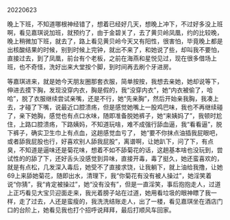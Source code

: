 20220623

晚上下班，不知道哪根神经错了，想着已经好几天，想晚上冲下，不过好多没上班啊，看见嘉琪说加班，就预约了，由于金碧关了，去了黄贝岭凤凰，约的比较晚，晚上稍微加下班，就去了，路上看见黄贝岭今天又有阳性，很害怕，毕竟晚上都是出核酸结果的时候，别到时候上完钟，就出不来了，和她说了些，却叫我不要怕，直接过去，到了凤凰，前台有个老板，之前在海燕和星悦见过，现在很多借场上班，也不奇怪，洗好出来大堂按个脚，到时间再去刷个牙进房。

等嘉琪进来，就是她今天朋友圈那套衣服，简单按按，我想去亲她，她却说等下，伸进去摸下胸，发现没穿内衣，胸是假的，我“没穿内衣”，她“内衣被偷了，哈哈”，脱了衣服继续尝试亲嘴，还是不行，她“先亲胸”，然后开始亲我胸，我凑上去，才碰了下嘴，说最近口腔溃疡，但是感觉她嘴上一股鸡巴味，我也不再继续碰了，亲下她胸，感觉也有点口水味，随即准备脱她裤子，她“来姨妈了”，我顿时尬住，上路口腔溃疡，下路姨妈，不知道玩啥，难不成强行舔血逼，我“看看逼”，脱下裤子，确实卫生巾上有点血，这趟感觉血亏了， 她“要不你抹点油插我屁眼吧，或者舔我屁股也行，好喜欢别人舔我屁股”，离谱啊，让她趴下，问了下，有点臭，不知道是逼味还是菊花味，想着不如不舔菊花的话，这趟基本啥也没玩到，尝试性的的舔了下，还好舌头没感觉到异味，直接开毒，毒了挺久，她还蛮喜欢的，就是有点松，几发深入毒后，她受不了直接求饶，让我躺下，就上油给我撸，让她69上来舔她菊花，随即出水，清理下，我“你菊花有没有被人操过”，她淫笑着说“你猜”，我“肯定被操过”，她“没有没有”，但是一直淫笑，事后抱抱走人，过道上正巧看见大宝贝迎面走来，我光着膀子站在过道，她用看垃圾的眼神瞟了我一样，走了过去，人还是蛮瘦的，我洗洗结账走人，出了一楼，看见嘉琪坐在酒店门口的台阶上，她看见我也打个招呼说拜拜，最后打顺风车回家。